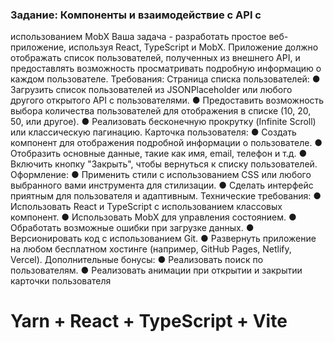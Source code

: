 ### Задание: Компоненты и взаимодействие с API с

использованием MobX
Ваша задача - разработать простое веб-приложение, используя React,
TypeScript и MobX. Приложение должно отображать список пользователей,
полученных из внешнего API, и предоставлять возможность просматривать
подробную информацию о каждом пользователе.
Требования:
Страница списка пользователей:
● Загрузить список пользователей из JSONPlaceholder или любого
другого открытого API с пользователями.
● Предоставить возможность выбора количества пользователей
для отображения в списке (10, 20, 50, или другое).
● Реализовать бесконечную прокрутку (Infinite Scroll) или
классическую пагинацию.
Карточка пользователя:
● Создать компонент для отображения подробной информации о
пользователе.
● Отобразить основные данные, такие как имя, email, телефон и т.д.
● Включить кнопку "Закрыть", чтобы вернуться к списку
пользователей.
Оформление:
● Применить стили с использованием CSS или любого выбранного
вами инструмента для стилизации.
● Сделать интерфейс приятным для пользователя и адаптивным.
Технические требования:
● Использовать React и TypeScript с использованием классовых
компонент.
● Использовать MobX для управления состоянием.
● Обработать возможные ошибки при загрузке данных.
● Версионировать код с использованием Git.
● Развернуть приложение на любом бесплатном хостинге
(например, GitHub Pages, Netlify, Vercel).
Дополнительные бонусы:
● Реализовать поиск по пользователям.
● Реализовать анимации при открытии и закрытии карточки
пользователя

# Yarn + React + TypeScript + Vite
